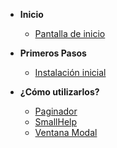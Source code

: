 <!-- docs/_sidebar.md -->

* <strong>Inicio</strong>
    * [Pantalla de inicio](/)

* <strong>Primeros Pasos</strong>
    * [Instalación inicial](primeros_pasos.md)
* <strong>¿Cómo utilizarlos?</strong>
    * [Paginador](rbp_paginador.md)
    * [SmallHelp](rbp_small_help.md)
    * [Ventana Modal](rbp_ventana_modal.md)